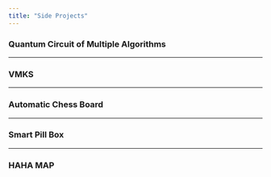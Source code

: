 ```yaml
---
title: "Side Projects"
---
```


### Quantum Circuit of Multiple Algorithms

---

### VMKS

---

### Automatic Chess Board

---

### Smart Pill Box

---

### HAHA MAP
